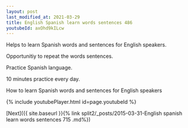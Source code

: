 ```yaml
---
layout: post
last_modified_at: 2021-03-29
title: English Spanish learn words sentences 486 
youtubeId: axOhd9kILcw
---
```

 
 
Helps to learn Spanish words and sentences for English speakers.

Opportunitiy to repeat the words sentences. 

Practice Spanish language. 
 
10 minutes practice every day. 
 
How to learn Spanish words and sentences for English speakers 
 
{% include youtubePlayer.html id=page.youtubeId %}
 
 
[Next]({{ site.baseurl }}{% link  split2/_posts/2015-03-31-English spanish learn words sentences 715 .md%})
 
